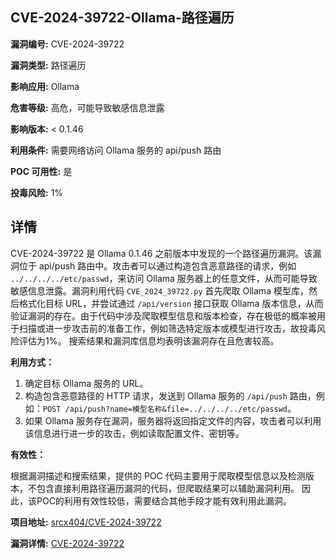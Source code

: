 ## CVE-2024-39722-Ollama-路径遍历

**漏洞编号:** CVE-2024-39722

**漏洞类型:** 路径遍历

**影响应用:** Ollama

**危害等级:** 高危，可能导致敏感信息泄露

**影响版本:** < 0.1.46

**利用条件:** 需要网络访问 Ollama 服务的 api/push 路由

**POC 可用性:** 是

**投毒风险:** 1%

## 详情

CVE-2024-39722 是 Ollama 0.1.46 之前版本中发现的一个路径遍历漏洞。该漏洞位于 api/push 路由中。攻击者可以通过构造包含恶意路径的请求，例如 `../../../../etc/passwd`，来访问 Ollama 服务器上的任意文件，从而可能导致敏感信息泄露。漏洞利用代码 `CVE_2024_39722.py` 首先爬取 Ollama 模型库，然后格式化目标 URL，并尝试通过 `/api/version` 接口获取 Ollama 版本信息，从而验证漏洞的存在。由于代码中涉及爬取模型信息和版本检查，存在极低的概率被用于扫描或进一步攻击前的准备工作，例如筛选特定版本或模型进行攻击，故投毒风险评估为1%。 搜索结果和漏洞库信息均表明该漏洞存在且危害较高。

**利用方式：**

1.  确定目标 Ollama 服务的 URL。
2.  构造包含恶意路径的 HTTP 请求，发送到 Ollama 服务的 `/api/push` 路由，例如：`POST /api/push?name=模型名称&file=../../../../etc/passwd`。
3.  如果 Ollama 服务存在漏洞，服务器将返回指定文件的内容，攻击者可以利用该信息进行进一步的攻击，例如读取配置文件、密钥等。

**有效性：**

根据漏洞描述和搜索结果，提供的 POC 代码主要用于爬取模型信息以及检测版本，不包含直接利用路径遍历漏洞的代码，但爬取结果可以辅助漏洞利用。 因此，该POC的利用有效性较低，需要结合其他手段才能有效利用此漏洞。


**项目地址:** [srcx404/CVE-2024-39722](https://github.com/srcx404/CVE-2024-39722)

**漏洞详情:** [CVE-2024-39722](https://nvd.nist.gov/vuln/detail/CVE-2024-39722)